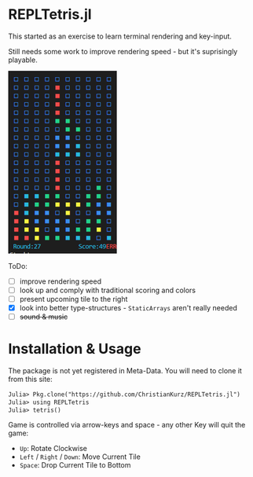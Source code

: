 # REPLTetris.jl
This started as an exercise to learn terminal rendering and key-input.

Still needs some work to improve rendering speed - but it's suprisingly playable.

![Julia REPL Screenshot of a lost game of REPLTetris](resources/Screenshot.PNG)

ToDo:
- [ ] improve rendering speed
- [ ] look up and comply with traditional scoring and colors
- [ ] present upcoming tile to the right
- [x] look into better type-structures - `StaticArrays` aren't really needed
- [ ] ~~sound & music~~

# Installation & Usage
The package is not yet registered in Meta-Data. You will need to clone it from this site:

```julia-REPL
Julia> Pkg.clone("https://github.com/ChristianKurz/REPLTetris.jl")
Julia> using REPLTetris
Julia> tetris()
```

Game is controlled via arrow-keys and space - any other Key will quit the game:
- `Up`: Rotate Clockwise
- `Left` / `Right` / `Down`: Move Current Tile
- `Space`: Drop Current Tile to Bottom
